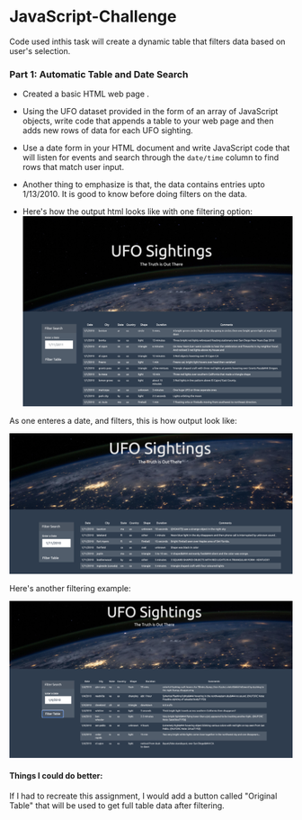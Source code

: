 # JavaScript-Challenge
Code used inthis task will create a dynamic table that filters data based on user's selection. 
### Part 1: Automatic Table and Date Search 

* Created a basic HTML web page .

* Using the UFO dataset provided in the form of an array of JavaScript objects, write code that appends a table to your web page and then adds new rows of data for each UFO sighting.

* Use a date form in your HTML document and write JavaScript code that will listen for events and search through the `date/time` column to find rows that match user input.

* Another thing to emphasize is that, the data contains entries upto 1/13/2010. It is good to know before doing filters on the data.

* Here's how the output html looks like with one filtering option:
![resulted output](UFO-Level-1/static/images/output.png)

As one enteres a date, and filters, this is how output look like:

![resulted output](UFO-Level-1/static/images/filter1.png)

Here's another filtering example:

![resulted output](UFO-Level-1/static/images/filter2.png)

#### Things I could do better:
If I had to recreate this assignment, I would add a button called "Original Table" that will be used to get full table data after filtering.



